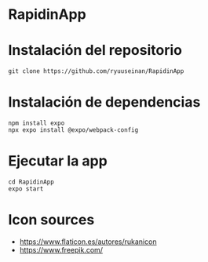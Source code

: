 # RapidinApp

# Instalación del repositorio
```
git clone https://github.com/ryuuseinan/RapidinApp
```

# Instalación de dependencias
```
npm install expo
npx expo install @expo/webpack-config
```

# Ejecutar la app
```
cd RapidinApp
expo start
```

# Icon sources
- https://www.flaticon.es/autores/rukanicon
- https://www.freepik.com/
